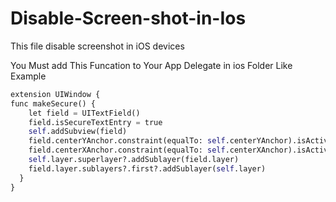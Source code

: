 # Disable-Screen-shot-in-Ios
This file disable screenshot in iOS devices 


You Must add This Funcation to Your App Delegate in ios Folder Like Example

```python
extension UIWindow {
func makeSecure() {
    let field = UITextField()
    field.isSecureTextEntry = true
    self.addSubview(field)
    field.centerYAnchor.constraint(equalTo: self.centerYAnchor).isActive = true
    field.centerXAnchor.constraint(equalTo: self.centerXAnchor).isActive = true
    self.layer.superlayer?.addSublayer(field.layer)
    field.layer.sublayers?.first?.addSublayer(self.layer)
  }
}
```
